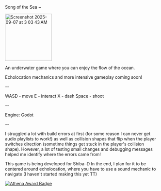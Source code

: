 Song of the Sea ~

<img width="154" height="155" alt="Screenshot 2025-09-07 at 3 03 43 AM" src="https://github.com/user-attachments/assets/cb690da0-ca4e-41ec-9e63-ea31a83f59c0" />


An underwater game where you can enjoy the flow of the ocean. 

Echolocation mechanics and more intensive gameplay coming soon!

--

WASD - move
E - interact
X - dash
Space - shoot

--

Engine: Godot

--

I struggled a lot with build errors at first (for some reason I can never get audio playlists to work!) as well as collision shapes that flip when the player switches direction (sometime things get stuck in the player's collision shape). However, a lot of testing small changes and debugging messages helped me identify where the errors came from!


This game is being developed for Shiba :D In the end, I plan for it to be centered around echolocation, where you have to use a sound mechanic to navigate (I haven't started making this yet TT)

[![Athena Award Badge](https://img.shields.io/endpoint?url=https%3A%2F%2Faward.athena.hackclub.com%2Fapi%2Fbadge)](https://award.athena.hackclub.com?utm_source=readme)
